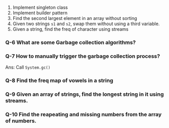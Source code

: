 1. Implement singleton class
1. Implement builder pattern
1. Find the second largest element in an array without sorting
1. Given two strings `s1` and `s2`, swap them without using a third variable.
1. Given a string, find the freq of character using streams

### Q-6 What are some Garbage collection algorithms?


### Q-7 How to manually trigger the garbage collection process?

Ans: Call `System.gc()`

### Q-8 Find the freq map of vowels in a string

### Q-9 Given an array of strings, find the longest string in it using streams.

### Q-10 Find the reapeating and missing numbers from the array of numbers.